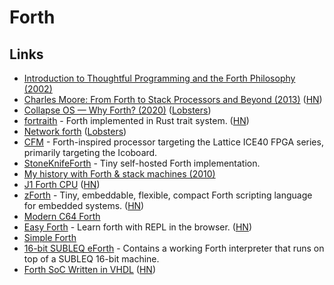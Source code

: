 # Forth

## Links

- [Introduction to Thoughtful Programming and the Forth Philosophy (2002)](http://www.ultratechnology.com/forththoughts.htm)
- [Charles Moore: From Forth to Stack Processors and Beyond (2013)](http://www.cpushack.com/2013/02/21/charles-moore-forth-stack-processors/) ([HN](https://news.ycombinator.com/item?id=22865360))
- [Collapse OS — Why Forth? (2020)](https://collapseos.org/forth.html) ([Lobsters](https://lobste.rs/s/t26h1l/collapse_os_why_forth))
- [fortraith](https://github.com/Ashymad/fortraith) - Forth implemented in Rust trait system. ([HN](https://news.ycombinator.com/item?id=23501474))
- [Network forth](http://www.sandelman.ca/People/Michael_Richardson/network-forth.html) ([Lobsters](https://lobste.rs/s/nemayk/network_forth))
- [CFM](https://github.com/cbiffle/cfm) - Forth-inspired processor targeting the Lattice ICE40 FPGA series, primarily targeting the Icoboard.
- [StoneKnifeForth](https://github.com/kragen/stoneknifeforth) - Tiny self-hosted Forth implementation.
- [My history with Forth & stack machines (2010)](http://yosefk.com/blog/my-history-with-forth-stack-machines.html)
- [J1 Forth CPU](https://www.excamera.com/sphinx/fpga-j1.html) ([HN](https://news.ycombinator.com/item?id=25759576))
- [zForth](https://github.com/zevv/zForth) - Tiny, embeddable, flexible, compact Forth scripting language for embedded systems. ([HN](https://news.ycombinator.com/item?id=25772483))
- [Modern C64 Forth](https://github.com/jkotlinski/durexforth)
- [Easy Forth](https://skilldrick.github.io/easyforth/) - Learn forth with REPL in the browser. ([HN](https://news.ycombinator.com/item?id=26164275))
- [Simple Forth](http://www.murphywong.net/hello/simple.htm)
- [16-bit SUBLEQ eForth](https://github.com/howerj/subleq) - Contains a working Forth interpreter that runs on top of a SUBLEQ 16-bit machine.
- [Forth SoC Written in VHDL](https://github.com/howerj/forth-cpu) ([HN](https://news.ycombinator.com/item?id=26182925))
